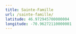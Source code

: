 ```yaml
---
title: Sainte-Famille
url: /sainte-famille/
latitude: 46.972945700000004
longitude: -70.96272110000001
---
```

